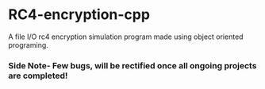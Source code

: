 # RC4-encryption-cpp
 A file I/O rc4 encryption simulation program made using object oriented programing.
 
 ### Side Note- Few bugs, will be rectified once all ongoing projects are completed!
